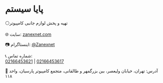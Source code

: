 <!DOCTYPE html>
<html lang="fa">
  
<head>
  <meta charset="UTF-8">
  <meta http-equiv="X-UA-compatible" content="IE=edge">
  <meta name="viewport" content="width=device-width, initial-scale=1.0">
  <link rel="stylesheet" href="style.css">
</head>

<body>
  <div class="card">
    <h1>پایا سیستم</h1>
  <p class=subtitles>⚪️تهیه و پخش لوازم جانبی کامپیوتر
    <p>🌐 سایت: <a href="https://zanexnet.com" target="_blank">zanexnet.com</a></p>
    <p>📷 اینستاگرام: <a href="https://instagram.com/Zanexnet" target="_blank">@Zanexnet</a></p>
    <p>📞 شماره تماس: 
      <br>
      <a href="tel:02166453621">02166453621</a> | 
      <a href="tel:02166453617">02166453617</a>
    </p>
    <p>📍 آدرس: تهران، خیابان ولیعصر، بین بزرگمهر و طالقانی، 
      متجمع کامپیوتر پارسیان، واحد ۱۱۸
    </p>
